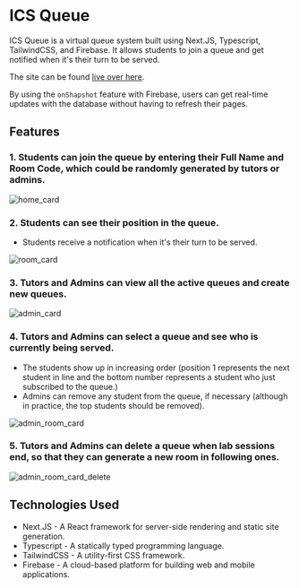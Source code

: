 # ICS Queue

ICS Queue is a virtual queue system built using Next.JS, Typescript, TailwindCSS, and Firebase. It allows students to join a queue and get notified when it's their turn to be served.

The site can be found [live over here](https://ics-queue.vercel.app).

By using the `onShapshot` feature with Firebase, users can get real-time updates with the database without having to refresh their pages.

## Features

### 1. Students can join the queue by entering their Full Name and Room Code, which could be randomly generated by tutors or admins.

![home_card](https://user-images.githubusercontent.com/37647466/226081243-4b55508f-7dce-43d9-b306-46c350cb535a.jpg)

### 2. Students can see their position in the queue.

- Students receive a notification when it's their turn to be served.

![room_card](https://user-images.githubusercontent.com/37647466/226081822-8ac5b188-50e8-4d6e-8372-535bb50e4399.jpg)

### 3. Tutors and Admins can view all the active queues and create new queues.

![admin_card](https://user-images.githubusercontent.com/37647466/226081863-ab2c18ad-af6e-4e62-a9fd-85a23967413d.jpg)

### 4. Tutors and Admins can select a queue and see who is currently being served.

- The students show up in increasing order (position 1 represents the next student in line and the bottom number represents a student who just subscribed to the queue.)
- Admins can remove any student from the queue, if necessary (although in practice, the top students should be removed).

![admin_room_card](https://user-images.githubusercontent.com/37647466/226081873-5a267a98-2ec4-47dc-808b-ed45a5677733.jpg)

### 5. Tutors and Admins can delete a queue when lab sessions end, so that they can generate a new room in following ones.

![admin_room_card_delete](https://user-images.githubusercontent.com/37647466/226081902-e8dd4971-ca69-4b2f-9f75-59f526ca3e95.jpg)

## Technologies Used

- Next.JS - A React framework for server-side rendering and static site generation.
- Typescript - A statically typed programming language.
- TailwindCSS - A utility-first CSS framework.
- Firebase - A cloud-based platform for building web and mobile applications.
